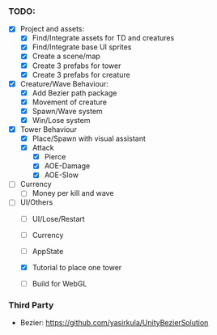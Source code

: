 ### TODO:
- [x] Project and assets:
  - [x] Find/Integrate assets for TD and creatures
  - [x] Find/Integrate base UI sprites
  - [x] Create a scene/map
  - [x] Create 3 prefabs for tower
  - [x] Create 3 prefabs for creature
- [x] Creature/Wave Behaviour:
  - [x] Add Bezier path package
  - [x] Movement of creature
  - [x] Spawn/Wave system
  - [x] Win/Lose system
- [x] Tower Behaviour
  - [x] Place/Spawn with visual assistant
  - [x] Attack 
    - [x] Pierce
    - [x] AOE-Damage
    - [x] AOE-Slow
- [ ] Currency
  - [ ] Money per kill and wave
- [ ] UI/Others
  - [ ] UI/Lose/Restart
  - [ ] Currency
  - [ ] AppState
  - [x] Tutorial to place one tower
  - [ ] Build for WebGL


### Third Party
- Bezier: https://github.com/yasirkula/UnityBezierSolution